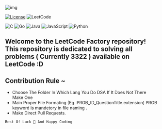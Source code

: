 ![img](https://cdn.discordapp.com/attachments/1293862689210236950/1295076109700042762/image-removebg-preview.png?ex=670d551d&is=670c039d&hm=e7870a871a8f51c8be123541da03ea4aba78dc3328ec3afbb9d18db288f6966f&)


<p align="center">

[![License](https://img.shields.io/github/license/0xhimangshu/discord-http-interaction-bot.svg?style=for-the-badge)](https://github.com/Rudrajiii/leetcode_factory)
![LeetCode](https://img.shields.io/badge/LeetCode-000000?style=for-the-badge&logo=LeetCode&logoColor=#d16c06)

</p>

<p align="center">

![C](https://img.shields.io/badge/c-%2300599C.svg?style=for-the-badge&logo=c&logoColor=white)
![Go](https://img.shields.io/badge/go-%2300ADD8.svg?style=for-the-badge&logo=go&logoColor=white)
![Java](https://img.shields.io/badge/java-%23ED8B00.svg?style=for-the-badge&logo=openjdk&logoColor=white)
![JavaScript](https://img.shields.io/badge/javascript-%23323330.svg?style=for-the-badge&logo=javascript&logoColor=%23F7DF1E)
![Python](https://img.shields.io/badge/python-3670A0?style=for-the-badge&logo=python&logoColor=ffdd54)

</p>


## Welcome to the **LeetCode Factory** repository! This repository is dedicated to solving all problems **( Currently 3322 )** available on LeetCode :D

## Contribution Rule ~
- Choose The Folder In Which Lang You Do DSA If It Does Not There Make One
- Main Proper File Formating (Eg. PROB_ID_QuestionTitle.extension) PROB keyword is mandetory in file naming .
- Make Direct Pull Requests.


```bash
Best Of Luck 🚀 And Happy Coding
```

